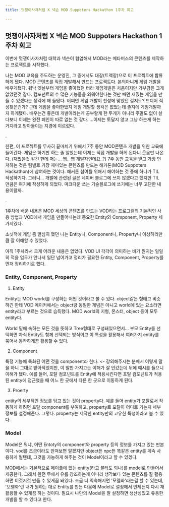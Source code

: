 ```yaml
---
title: 멋쟁이사자처럼 X 넥슨 MOD Suppoters Hackathon 1주차 회고

---
```

## 멋쟁이사자처럼 X 넥슨 MOD Suppoters Hackathon 1주차 회고

이번에 멋쟁이사자처럼 대학과 넥슨이 협업해서 MOD라는 메타버스의 콘텐츠를 제작하는 프로젝트를 시작했다.


나는 MOD 교육을 주도하는 운영진, 그 중에서도 대장(트랙장)으로 이 프로젝트에 합류하게 됐다. MOD 콘텐츠를 직접 개발해서 만드는 프로젝트다. 본의아니게 게임 개발을 배우게됐다. 워낙 옛날부터 게임을 좋아했던 터라 게임개발은 처음이지만 거부감은 크게 없었던것 같다. 컴포넌트의 수 많은 기능들을 외워야한다는 것만 빼면 재밌는 게임을 만들 수 있겠다는 생각에 꽤 들떴다. 어쩌면 게임 개발이 천성에 맞았던 걸지도? 드디어 적성찾은건가? 근데 게임을 좋아한댔지 게임 개발할 생각은 없었는데 졸지에 게임개발까지 하게됐다. 배우는건 좋은데 개발이라는게 공부할게 한 두개가 아니라 주말도 없이 살다보니 이제는 완전 폐인이 따로 없는 것 같다. ...이제는 토달지 않고 그냥 하는게 하는거지라고 받아들이는 지경에 이르렀다.


.



한편, 이 프로젝트를 무사히 끝마치기 위해서 7주 동안 MOD콘텐츠 개발을 위한 교육에 들어간다. 게임은 하기만 하는 줄 알았는데 이제는 직접 개발을 하게 된다니 웃음만 나온다. (재밌을것 같긴 한데 저는... 웹.. 웹 개발자인데요..?) 7주 동안 교육을 받고 가장 먼저하는 것은 팀별로 가장 재미있는 콘텐츠를 만드는 해커톤(MOD Suppoters Hackathon)에 참여하는 것이다. 해커톤 참여를 위해서 해야하는 것 중에 하나가 TIL 작성하기다. 그러니... 개발에 관련된 글은 네이버 블로그에 쓰지 않겠다고 했지만 TIL 만큼은 여기에 작성하게 되었다. 마크다운 쓰는 기술블로그에 쓰기에는 너무 고단한 내용이랄까.

.



1주차에 배운 내용은 MOD 세상의 콘텐츠를 만드는 VOD라는 프로그램의 기본적인 사용 방법과 VOD에서 게임을 만들어내는데 중요한 Entity와 Component, Property 세 가지였다.


소싯적에 게임 좀 열심히 했던 나는 Entity니, Component니, Property니 이상하리만큼 잘 이해할 수 있었다.


아직 1주차라서 크게 어려운 내용은 없었다. VOD UI 각각이 의미하는 바가 뭔지는 일일히 적을 엄두가 안나서 일단 넘어가고 정리가 필요한 Entity, Component, Property를 먼저 정리하기로 했다.

### Entity, Component, Property

1. Entity

Entity는 MOD world를 구성하는 어떤 것이라고 볼 수 있다. object같은 형태고 비슷하긴 한데 VOD 메이커에서는 object랑 동일한 개념은 아니고 world에 있는 요소라면 entity라고 부르는 것으로 습득했다. MOD world의 지형, 몬스터, object 등이 모두 entity다.


World 밑에 속하는 모든 것을 뜻하고 Tree형태로 구성돼있으면서... 부모 Entity를 선택하면 자식 Entity도 함께 선택되는 방식이고 이 특성을 활용해서 여러가지 entity를 묶어서 동작하게끔 활용할 수 있다.


2. Component

특정 기능에 특화된 어떤 것을 component라 한다. <- 강의해주시는 분께서 이렇게 말을 하니 그대로 받아적었지만, 이 말만 가지고는 이해가 잘 안갔는데 뒤에 예시를 들으니 이해가 됐다. 예를 들어, 포탈 컴포넌트를 Entity에 적용시킨다면 포탈 컴포넌트가 적용된 entity에 접근했을 때 어느 한 곳에서 다른 한 곳으로 이동하게 된다.


3. Proerty

entity의 세부적인 정보를 담고 있는 것이 property다. 예를 들어 entity가 포탈로서 작동하게 하려면 포탈 component를 부여하고, property로 포탈이 어디로 가는지 세부 정보를 설정해준다. 그렇다. property는 제작한 entity만의 고유한 특성이라고 볼 수 있다.


### Model


Model은 뭐냐, 어떤 Entoty의 component와 property 등의 정보를 가지고 있는 판본이다. vod를 조금이라도 만져보면 알겠지만 object든 npc든 똑같은 entity를 계속 사용하게 될텐데, 그것을 가능하게 해주는 것이 Model이라고 할 수 있겠다.


MOD에서는 기본적으로 메이플에 있는 entity(라고 불러도 되나)를 model로 만들어서 제공한다. 그래서 완전 무에서 유를 창조하는게 아니라 생각보다 있는 콘텐츠를 잘 활용하면 이것저것 만들 수 있게끔 돼있다. 조금 더 익숙해지면 '모델화'라는걸 할 수 있는데, '모델화'란 내가 원하는 대로 Entity를 만든 다음에 Model로 설정해서 언제든지 다시 재활용할 수 있게끔 하는 것이다. 필요시 나만의 Model을 잘 설정하면 생산성있고 유용한 개발을 할 수 있다고 한다.